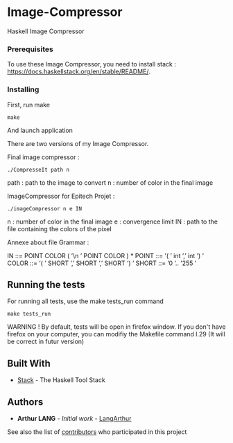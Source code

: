 # Image-Compressor

Haskell Image Compressor

### Prerequisites

To use these Image Compressor, you need to install stack : https://docs.haskellstack.org/en/stable/README/.

### Installing

First, run make

```
make
```

And launch application

There are two versions of my Image Compressor.

Final image compressor : 
    
```
./CompresseIt path n
```

path : path to the image to convert
n : number of color in the final image


ImageCompressor for Epitech Projet : 
```
./imageCompressor n e IN
```
       
n : number of color in the final image
e : convergence limit
IN : path to the file containing the colors of the pixel

Annexe about file Grammar : 

IN ::= POINT COLOR ( ’\n ’ POINT COLOR ) *
POINT ::= ’( ’ int ’,’ int ’) ’
COLOR ::= ’( ’ SHORT ’,’ SHORT ’,’ SHORT ’) ’
SHORT ::= ’0 ’.. ’255 ’


## Running the tests

For running all tests, use the make tests_run command
```
make tests_run
```

WARNING !
By default, tests will be open in firefox window.
If you don't have firefox on your computer, you can modifiy the Makefile command l.29 (It will be correct in futur version)

## Built With

* [Stack](https://docs.haskellstack.org/en/stable/README/) - The Haskell Tool Stack

## Authors

* **Arthur LANG** - *Initial work* - [LangArthur](https://github.com/LangArthur)

See also the list of [contributors](https://github.com/LangArthur/Image-Compressor/graphs/contributors) who participated in this project